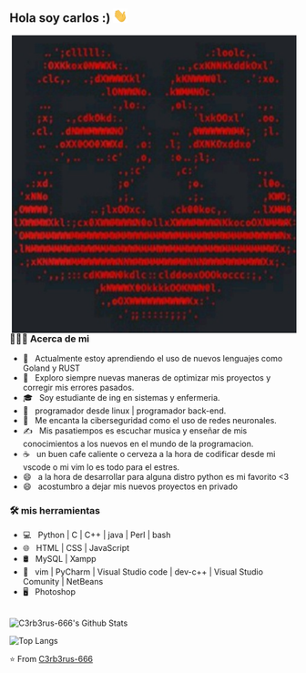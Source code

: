 <h2> Hola soy carlos :)  <img src="https://github.com/C3rb3rus-666/C3rb3rus-666/blob/main/bob/Hi.gif" width="25"></h2>
<img align="right" alt="GIF" src="https://github.com/C3rb3rus-666/C3rb3rus-666/blob/main/bob/8b853202-e1da-48c6-b40e-481b4e27ca60.jpeg" width="500"/>

<h3> 👨🏻‍💻 Acerca de mi </h3>

- 🔭 &nbsp; Actualmente estoy aprendiendo el uso de nuevos lenguajes como Goland y RUST
- 🤔 &nbsp; Exploro siempre nuevas maneras de optimizar mis proyectos y corregir mis errores pasados.
- 🎓 &nbsp; Soy estudiante de ing en sistemas y enfermeria.
- 💼 &nbsp; programador desde linux | programador back-end.
- 🌱 &nbsp; Me encanta la ciberseguridad  como el uso de redes neuronales.
- ✍️ &nbsp; Mis pasatiempos es escuchar musica y enseñar de mis conocimientos a los nuevos en el mundo de la programacion.
- ☕ &nbsp; un buen cafe caliente o cerveza a la hora de codificar desde mi vscode o mi vim lo es todo para el estres. 
- 😄 &nbsp; a la hora de desarrollar para alguna distro python es mi favorito <3
- 😄 &nbsp; acostumbro a dejar mis nuevos proyectos en privado 

<h3>🛠 mis herramientas</h3>

- 💻 &nbsp; Python | C | C++ | java | Perl | bash    
- 🌐 &nbsp; HTML | CSS | JavaScript  
- 🛢 &nbsp; MySQL | Xampp
- 🔧 &nbsp; vim | PyCharm | Visual Studio code | dev-c++ | Visual Studio Comunity | NetBeans
- 🖥 &nbsp; Photoshop 

<br>

<img align="center" src="https://github-readme-stats.vercel.app/api?username=C3rb3rus-666&include_all_commits=true&count_private=true&show_icons=true&line_height=20&title_color=7A7ADB&icon_color=2234AE&text_color=D3D3D3&bg_color=0,000000,130F40&cache_seconds=1800" alt="C3rb3rus-666's Github Stats">

</br>

![Top Langs](https://github-readme-stats.vercel.app/api/top-langs/?username=C3rb3rus-666&theme=radical&title_color=8E2DE2&text_color=fff&cache_seconds=1800)


⭐️ From [C3rb3rus-666](https://github.com/C3rb3rus-666)
